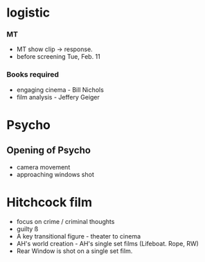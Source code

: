 # logistic
### MT
 - MT show clip -> response.
 - before screening Tue, Feb. 11  
###  Books required
- engaging cinema - Bill Nichols
- film analysis - Jeffery Geiger
# Psycho
## Opening of Psycho 
- camera movement
- approaching windows shot

# Hitchcock film
- focus on crime / criminal thoughts
- guilty ß
- A key transitional figure  - theater to cinema
- AH's world creation - AH's single set films (Lifeboat. Rope, RW)
- Rear Window is shot on a single set film.